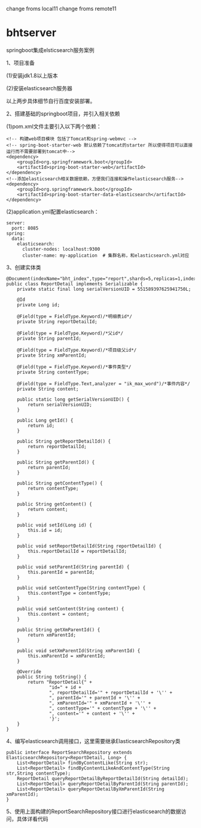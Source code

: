 change froms local11
change froms remote11
# bhtserver
springboot集成elsticsearch服务案例

1、项目准备

(1)安装jdk1.8以上版本

(2)安装elasticsearch服务器

以上两步具体细节自行百度安装部署。

2、搭建基础的springboot项目，并引入相关依赖
  
  (1)pom.xml文件主要引入以下两个依赖：
  
    <!-- 构建web项目模块 包括了Tomcat和spring-webmvc -->
    <!-- spring-boot-starter-web 默认依赖了tomcat的starter 所以使得项目可以直接运行而不需要部署到tomcat中-->
    <dependency>
        <groupId>org.springframework.boot</groupId>
        <artifactId>spring-boot-starter-web</artifactId>
    </dependency>
    <!--添加elasticsearch相关数据依赖，方便我们连接和操作elasticsearch服务-->
    <dependency>
        <groupId>org.springframework.boot</groupId>
        <artifactId>spring-boot-starter-data-elasticsearch</artifactId>
    </dependency>
    
  (2)application.yml配置elasticsearch：
    
    server:
      port: 8085
    spring:
      data:
        elasticsearch:
          cluster-nodes: localhost:9300
          cluster-name: my-application  # 集群名称，和elasticsearch.yml对应
          
3、创建实体类

    @Document(indexName="bht_index",type="report",shards=5,replicas=1,indexStoreType="fs",refreshInterval="-1")
    public class ReportDetail implements Serializable {
        private static final long serialVersionUID = 551589397625941750L;
        
        @Id
        private Long id;
        
        @Field(type = FieldType.Keyword)/*明细表id*/
        private String reportDetailId;
        
        @Field(type = FieldType.Keyword)/*父id*/
        private String parentId;
        
        @Field(type = FieldType.Keyword)/*项目级父id*/
        private String xmParentId;
        
        @Field(type = FieldType.Keyword)/*事件类型*/
        private String contentType;
        
        @Field(type = FieldType.Text,analyzer = "ik_max_word")/*事件内容*/
        private String content;
        
        public static long getSerialVersionUID() {
            return serialVersionUID;
        }
    
        public Long getId() {
            return id;
        }
    
        public String getReportDetailId() {
            return reportDetailId;
        }
    
        public String getParentId() {
            return parentId;
        }
    
        public String getContentType() {
            return contentType;
        }
    
        public String getContent() {
            return content;
        }
    
        public void setId(Long id) {
            this.id = id;
        }
    
        public void setReportDetailId(String reportDetailId) {
            this.reportDetailId = reportDetailId;
        }
    
        public void setParentId(String parentId) {
            this.parentId = parentId;
        }
    
        public void setContentType(String contentType) {
            this.contentType = contentType;
        }
    
        public void setContent(String content) {
            this.content = content;
        }
    
        public String getXmParentId() {
            return xmParentId;
        }
    
        public void setXmParentId(String xmParentId) {
            this.xmParentId = xmParentId;
        }
    
        @Override
        public String toString() {
            return "ReportDetail{" +
                    "id=" + id +
                    ", reportDetailId='" + reportDetailId + '\'' +
                    ", parentId='" + parentId + '\'' +
                    ", xmParentId='" + xmParentId + '\'' +
                    ", contentType='" + contentType + '\'' +
                    ", content='" + content + '\'' +
                    '}';
        }
    }
    
4、编写elasticsearch调用接口，这里需要继承ElasticsearchRepository类

    public interface ReportSearchRepository extends ElasticsearchRepository<ReportDetail, Long> {
        List<ReportDetail> findByContentLike(String str);
        List<ReportDetail> findByContentLikeAndContentType(String str,String contentType);
        ReportDetail queryReportDetailByReportDetailId(String detailId);
        List<ReportDetail> queryReportDetailByParentId(String parentId);
        List<ReportDetail> queryReportDetailByXmParentId(String xmParentId);
    }

5、使用上面构建的ReportSearchRepository接口进行elasticsearch的数据访问，具体详看代码
